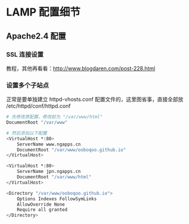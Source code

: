 # LAMP 配置细节

## Apache2.4 配置

### SSL 连接设置

教程，其他再看看：http://www.blogdaren.com/post-228.html

### 设置多个子站点

正常是要单独建立 httpd-vhosts.conf 配置文件的，这里图省事，直接全部放 /etc/httpd/conf/httpd.conf

```bash
# 先修改原配置，修改前为 "/var/www/html"
DocumentRoot "/var/www"

# 然后添加以下配置
<VirtualHost *:80>
    ServerName www.ngapps.cn
    DocumentRoot "/var/www/ooboqoo.github.io"
</VirtualHost>

<VirtualHost *:80>
    ServerName jpn.ngapps.cn
    DocumentRoot "/var/www/html"
</VirtualHost>

<Directory "/var/www/ooboqoo.github.io">
    Options Indexes FollowSymLinks
    AllowOverride None
    Require all granted
</Directory>
```

